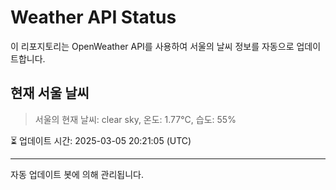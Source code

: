 
# Weather API Status

이 리포지토리는 OpenWeather API를 사용하여 서울의 날씨 정보를 자동으로 업데이트합니다.

## 현재 서울 날씨
> 서울의 현재 날씨: clear sky, 온도: 1.77°C, 습도: 55%

⏳ 업데이트 시간: 2025-03-05 20:21:05 (UTC)

---
자동 업데이트 봇에 의해 관리됩니다.
